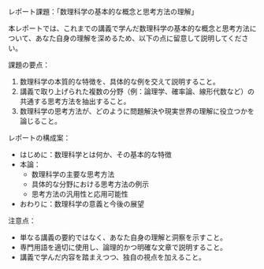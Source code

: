 レポート課題：「数理科学の基本的な概念と思考方法の理解」

本レポートでは、これまでの講義で学んだ数理科学の基本的な概念と思考方法について、あなた自身の理解を深めるため、以下の点に留意して説明してください。

課題の要点：
1. 数理科学の本質的な特徴を、具体的な例を交えて説明すること。
2. 講義で取り上げられた複数の分野（例：論理学、確率論、線形代数など）の共通する思考方法を抽出すること。
3. 数理科学の思考方法が、どのように問題解決や現実世界の理解に役立つかを論じること。

レポートの構成案：
- はじめに：数理科学とは何か、その基本的な特徴
- 本論：
  * 数理科学の主要な思考方法
  * 具体的な分野における思考方法の例示
  * 思考方法の汎用性と応用可能性
- おわりに：数理科学の意義と今後の展望

注意点：
- 単なる講義の要約ではなく、あなた自身の理解と洞察を示すこと。
- 専門用語を適切に使用し、論理的かつ明確な文章で説明すること。
- 講義で学んだ内容を踏まえつつ、独自の視点を加えること。
